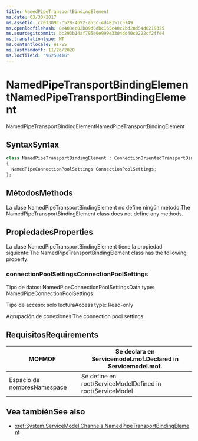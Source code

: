 ```yaml
---
title: NamedPipeTransportBindingElement
ms.date: 03/30/2017
ms.assetid: c201309c-c528-4b92-a53c-4d48151c5749
ms.openlocfilehash: 8e403ec02b09d0dbc165c40c2bd28d54d0219325
ms.sourcegitcommit: bc293b14af795e0e999e3304dd40c0222cf2ffe4
ms.translationtype: MT
ms.contentlocale: es-ES
ms.lasthandoff: 11/26/2020
ms.locfileid: "96250416"
---
```

# <a name="namedpipetransportbindingelement"></a><span data-ttu-id="8ccc5-102">NamedPipeTransportBindingElement</span><span class="sxs-lookup"><span data-stu-id="8ccc5-102">NamedPipeTransportBindingElement</span></span>

<span data-ttu-id="8ccc5-103">NamedPipeTransportBindingElement</span><span class="sxs-lookup"><span data-stu-id="8ccc5-103">NamedPipeTransportBindingElement</span></span>  
  
## <a name="syntax"></a><span data-ttu-id="8ccc5-104">Syntax</span><span class="sxs-lookup"><span data-stu-id="8ccc5-104">Syntax</span></span>  
  
```csharp
class NamedPipeTransportBindingElement : ConnectionOrientedTransportBindingElement  
{  
  NamedPipeConnectionPoolSettings ConnectionPoolSettings;  
};  
```  
  
## <a name="methods"></a><span data-ttu-id="8ccc5-105">Métodos</span><span class="sxs-lookup"><span data-stu-id="8ccc5-105">Methods</span></span>  

 <span data-ttu-id="8ccc5-106">La clase NamedPipeTransportBindingElement no define ningún método.</span><span class="sxs-lookup"><span data-stu-id="8ccc5-106">The NamedPipeTransportBindingElement class does not define any methods.</span></span>  
  
## <a name="properties"></a><span data-ttu-id="8ccc5-107">Propiedades</span><span class="sxs-lookup"><span data-stu-id="8ccc5-107">Properties</span></span>  

 <span data-ttu-id="8ccc5-108">La clase NamedPipeTransportBindingElement tiene la propiedad siguiente:</span><span class="sxs-lookup"><span data-stu-id="8ccc5-108">The NamedPipeTransportBindingElement class has the following property:</span></span>  
  
### <a name="connectionpoolsettings"></a><span data-ttu-id="8ccc5-109">connectionPoolSettings</span><span class="sxs-lookup"><span data-stu-id="8ccc5-109">ConnectionPoolSettings</span></span>  

 <span data-ttu-id="8ccc5-110">Tipo de datos: NamedPipeConnectionPoolSettings</span><span class="sxs-lookup"><span data-stu-id="8ccc5-110">Data type: NamedPipeConnectionPoolSettings</span></span>  
  
 <span data-ttu-id="8ccc5-111">Tipo de acceso: solo lectura</span><span class="sxs-lookup"><span data-stu-id="8ccc5-111">Access type: Read-only</span></span>  
  
 <span data-ttu-id="8ccc5-112">Agrupación de conexiones.</span><span class="sxs-lookup"><span data-stu-id="8ccc5-112">The connection pool settings.</span></span>  
  
## <a name="requirements"></a><span data-ttu-id="8ccc5-113">Requisitos</span><span class="sxs-lookup"><span data-stu-id="8ccc5-113">Requirements</span></span>  
  
|<span data-ttu-id="8ccc5-114">MOF</span><span class="sxs-lookup"><span data-stu-id="8ccc5-114">MOF</span></span>|<span data-ttu-id="8ccc5-115">Se declara en Servicemodel.mof.</span><span class="sxs-lookup"><span data-stu-id="8ccc5-115">Declared in Servicemodel.mof.</span></span>|  
|---------|-----------------------------------|  
|<span data-ttu-id="8ccc5-116">Espacio de nombres</span><span class="sxs-lookup"><span data-stu-id="8ccc5-116">Namespace</span></span>|<span data-ttu-id="8ccc5-117">Se define en root\ServiceModel</span><span class="sxs-lookup"><span data-stu-id="8ccc5-117">Defined in root\ServiceModel</span></span>|  
  
## <a name="see-also"></a><span data-ttu-id="8ccc5-118">Vea también</span><span class="sxs-lookup"><span data-stu-id="8ccc5-118">See also</span></span>

- <xref:System.ServiceModel.Channels.NamedPipeTransportBindingElement>
